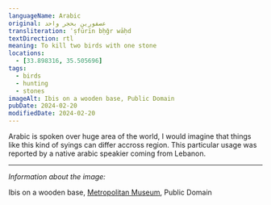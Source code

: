 ```yaml
---
languageName: Arabic
original: عصفورين بحجر واحد
transliteration: ʿṣfūrīn bḥǧr wāḥd
textDirection: rtl
meaning: To kill two birds with one stone
locations:
  - [33.898316, 35.505696]
tags:
  - birds
  - hunting
  - stones
imageAlt: Ibis on a wooden base, Public Domain
pubDate: 2024-02-20
modifiedDate: 2024-02-20
---
```


Arabic is spoken over huge area of the world, I would imagine that things
like this kind of syings can differ accross region.
This particular usage was reported by a native arabic speakier coming from Lebanon.

---

_Information about the image:_

Ibis on a wooden base, [Metropolitan Museum](https://www.metmuseum.org/art/collection/search/552995), Public Domain
